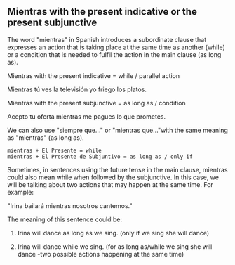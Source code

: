 #

## Mientras with the present indicative or the present subjunctive

The word "mientras" in Spanish introduces a subordinate clause that expresses an action that is taking place at the same time as another (while) or a condition that is needed to fulfil the action in the main clause (as long as).

Mientras with the present indicative = while / parallel action

Mientras tú ves la televisión yo friego los platos.

Mientras with the present subjunctive = as long as / condition

Acepto tu oferta mientras me pagues lo que prometes.

We can also use "siempre que..." or "mientras que..."with the same meaning as "mientras" (as long as).

```
mientras + El Presente = while
mientras + El Presente de Subjuntivo = as long as / only if
```

Sometimes, in sentences using the future tense in the main clause, mientras could also mean while when followed by the subjunctive. In this case, we will be talking about two actions that may happen at the same time. For example:

"Irina bailará mientras nosotros cantemos."

The meaning of this sentence could be:

1. Irina will dance as long as we sing. (only if we sing she will dance)

2. Irina will dance while we sing. (for as long as/while we sing she will dance -two possible actions happening at the same time)
